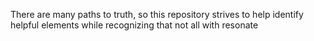 There are many paths to truth, so this repository strives to help identify helpful elements while recognizing that not all with resonate

